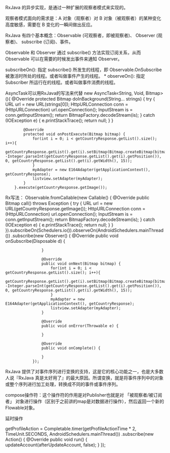 RxJava 的异步实现，是通过一种扩展的观察者模式来实现的。

观察者模式面向的需求是：A 对象（观察者）对 B 对象（被观察者）的某种变化高度敏感，需要在 B 变化的一瞬间做出反应。

RxJava 有四个基本概念：Observable (可观察者，即被观察者)、 Observer (观察者)、 subscribe (订阅)、事件。

Observable 和 Observer 通过 subscribe() 方法实现订阅关系，从而 Observable 可以在需要的时候发出事件来通知 Observer。

subscribeOn(): 指定 subscribe() 所发生的线程，即 Observable.OnSubscribe 被激活时所处的线程。或者叫做事件产生的线程。 * observeOn(): 指定 Subscriber 所运行在的线程。或者叫做事件消费的线程。

AsyncTask可以用RxJava的写法来代替
new AsyncTask<String, Void, Bitmap>(){
            @Override
            protected Bitmap doInBackground(String... strings) {
                try {
                    URL url = new URL(strings[0]);
                    HttpURLConnection conn = (HttpURLConnection) url.openConnection();
                    InputStream is = conn.getInputStream();
                    return BitmapFactory.decodeStream(is);
                } catch (IOException e) {
                    e.printStackTrace();
                    return null;
                }
            }

            @Override
            protected void onPostExecute(Bitmap bitmap) {
                for(int i = 0; i < getCountryResponse.getList().size(); i++){
                    getCountryResponse.getList().get(i).setBitmap(Bitmap.createBitmap(bitmap, -Integer.parseInt(getCountryResponse.getList().get(i).getPosition()), 0, getCountryResponse.getList().get(i).getWidth(), 15));
                }
                myAdapter = new E164Adapter(getApplicationContext(), getCountryResponse);
                listview.setAdapter(myAdapter);
            }
        }.execute(getCountryResponse.getImage());
        
        
        
 Rx写法：
 Observable.fromCallable(new Callable<Bitmap>() {
            @Override
            public Bitmap call() throws Exception {
                try {
                    URL url = new URL(getCountryResponse.getImage());
                    HttpURLConnection conn = (HttpURLConnection) url.openConnection();
                    InputStream is = conn.getInputStream();
                    return BitmapFactory.decodeStream(is);
                } catch (IOException e) {
                    e.printStackTrace();
                    return null;
                }
            }
        }).subscribeOn(Schedulers.io()).observeOn(AndroidSchedulers.mainThread())
                .subscribe(new Observer<Bitmap>() {
                    @Override
                    public void onSubscribe(Disposable d) {

                    }

                    @Override
                    public void onNext(Bitmap bitmap) {
                        for(int i = 0; i < getCountryResponse.getList().size(); i++){
                            getCountryResponse.getList().get(i).setBitmap(Bitmap.createBitmap(bitmap, -Integer.parseInt(getCountryResponse.getList().get(i).getPosition()), 0, getCountryResponse.getList().get(i).getWidth(), 15));
                        }
                        myAdapter = new E164Adapter(getApplicationContext(), getCountryResponse);
                        listview.setAdapter(myAdapter);
                    }

                    @Override
                    public void onError(Throwable e) {

                    }

                    @Override
                    public void onComplete() {

                    }
                });



RxJava 提供了对事件序列进行变换的支持，这是它的核心功能之一，也是大多数人说『RxJava 真是太好用了』的最大原因。所谓变换，就是将事件序列中的对象或整个序列进行加工处理，转换成不同的事件或事件序列。

compose操作符：这个操作符的作用是对Publisher也就是对 「被观察者/被订阅者」 对象进行操作（区别于之前讲的map是对数据进行操作），然后返回一个新的Flowable对象。


延时操作

getProfileAction = Completable.timer(getProfileActionTime * 2, TimeUnit.SECONDS, AndroidSchedulers.mainThread())
                                .subscribe(new Action() {
                                    @Override
                                    public void run() {
                                        updateAccount(afterUpdateAccount, false);
                                    }
                                });
